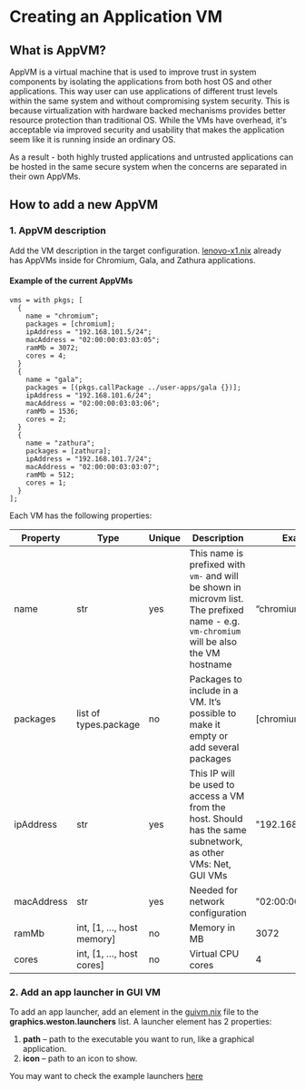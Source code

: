 <!--
    Copyright 2022-2023 TII (SSRC) and the Ghaf contributors
    SPDX-License-Identifier: CC-BY-SA-4.0
-->

# Creating an Application VM

## What is AppVM?

AppVM is a virtual machine that is used to improve trust in system components by isolating the applications from both host OS and other applications. This way user can use applications of different trust levels within the same system and without compromising system security. This is because virtualization with hardware backed mechanisms provides better resource protection than traditional OS. While the VMs have overhead, it's acceptable via improved security and usability that makes the application seem like it is running inside an ordinary OS.

As a result - both highly trusted applications and untrusted applications can be hosted in the same secure system when the concerns are separated in their own AppVMs.

## How to add a new AppVM

### 1. AppVM description

Add the VM description in the target configuration.
[lenovo-x1.nix](../../../targets/lenovo-x1.nix) already has AppVMs inside for Chromium, Gala, and Zathura applications.

#### Example of the current AppVMs

```
vms = with pkgs; [
  {
    name = "chromium";
    packages = [chromium];
    ipAddress = "192.168.101.5/24";
    macAddress = "02:00:00:03:03:05";
    ramMb = 3072;
    cores = 4;
  }
  {
    name = "gala";
    packages = [(pkgs.callPackage ../user-apps/gala {})];
    ipAddress = "192.168.101.6/24";
    macAddress = "02:00:00:03:03:06";
    ramMb = 1536;
    cores = 2;
  }
  {
    name = "zathura";
    packages = [zathura];
    ipAddress = "192.168.101.7/24";
    macAddress = "02:00:00:03:03:07";
    ramMb = 512;
    cores = 1;
  }
];
```

Each VM has the following properties:


| **Property** | **Type**                  | **Unique** | **Description**                                                                                               | **Example**         |
| -------------- | --------------------------- | ------------ | --------------------------------------------------------------------------------------------------------------- | --------------------- |
| name         | str                       | yes        | This name is prefixed with `vm-` and will be shown in microvm list. The prefixed name - e.g. `vm-chromium` will be also the VM hostname                                     | “chromium”        |
| packages     | list of types.package     | no         | Packages to include in a VM. It’s possible to make it empty or add several packages                          | [chromium top]    |
| ipAddress    | str                       | yes        | This IP will be used to access a VM from the host. Should has the same subnetwork, as other VMs: Net, GUI VMs | "192.168.101.5/24"  |
| macAddress   | str                       | yes        | Needed for network configuration                                                                              | "02:00:00:03:03:05" |
| ramMb        | int, [1, …, host memory] | no         | Memory in MB                                                                                                  | 3072                |
| cores        | int,  [1, …, host cores] | no         | Virtual CPU cores                                                                                             | 4                   |


### 2. Add an app launcher in GUI VM

To add an app launcher, add an element in the [guivm.nix](../../../modules/virtualization/microvm/guivm.nix) file to the **graphics.weston.launchers** list.
A launcher element has 2 properties:

1. **path** – path to the executable you want to run, like a graphical application.
2. **icon** – path to an icon to show.

You may want to check the example launchers [here](../../../modules/virtualization/microvm/guivm.nix)
